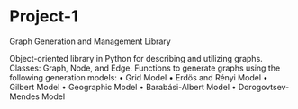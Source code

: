 # Project-1
Graph Generation and Management Library

Object-oriented library in Python for describing and utilizing graphs.
Classes: Graph, Node, and Edge.
Functions to generate graphs using the following generation models:
• Grid Model
• Erdös and Rényi Model
• Gilbert Model
• Geographic Model
• Barabási-Albert Model
• Dorogovtsev-Mendes Model
